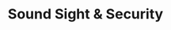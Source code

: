 ---
title: "Sound Sight & Security"
url: /staten-island/sound-sight-and-security/
shop: car repair
---